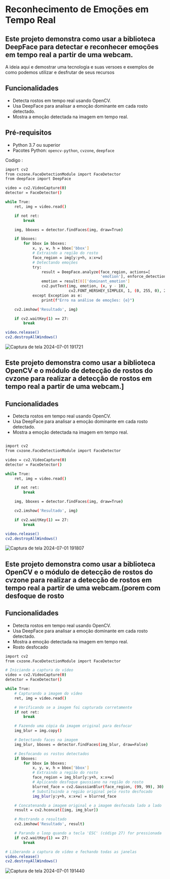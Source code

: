 # Reconhecimento de Emoções em Tempo Real

## Este projeto demonstra como usar a biblioteca DeepFace para detectar e reconhecer emoções em tempo real a partir de uma webcam.
A ideia aqui e demostrar uma tecnologia e suas versoes e exemplos de como podemos utilizar e desfrutar de seus recursos 
## Funcionalidades

- Detecta rostos em tempo real usando OpenCV.
- Usa DeepFace para analisar a emoção dominante em cada rosto detectado.
- Mostra a emoção detectada na imagem em tempo real.

## Pré-requisitos

- Python 3.7 ou superior
- Pacotes Python: `opencv-python`, `cvzone`, `deepface`

Codigo :
````bash
import cv2
from cvzone.FaceDetectionModule import FaceDetector
from deepface import DeepFace

video = cv2.VideoCapture(0)
detector = FaceDetector()

while True:
    ret, img = video.read()

    if not ret:
        break

    img, bboxes = detector.findFaces(img, draw=True)

    if bboxes:
        for bbox in bboxes:
            x, y, w, h = bbox['bbox']
            # Extraindo a região do rosto
            face_region = img[y:y+h, x:x+w]
            # Detectando emoções
            try:
                result = DeepFace.analyze(face_region, actions=[
                                          'emotion'], enforce_detection=False)
                emotion = result[0]['dominant_emotion']
                cv2.putText(img, emotion, (x, y - 10),
                            cv2.FONT_HERSHEY_SIMPLEX, 1, (0, 255, 0), 2, cv2.LINE_AA)
            except Exception as e:
                print(f"Erro na análise de emoções: {e}")

    cv2.imshow('Resultado', img)

    if cv2.waitKey(1) == 27:
        break

video.release()
cv2.destroyAllWindows()
````
![Captura de tela 2024-07-01 191721](https://github.com/JFcamp/Reconhecimento-facial/assets/149902237/5ca0d48d-4c46-4f81-9d29-08f152e4a32a)

## Este projeto demonstra como usar a biblioteca OpenCV e o módulo de detecção de rostos do cvzone para realizar a detecção de rostos em tempo real a partir de uma webcam.]


## Funcionalidades

- Detecta rostos em tempo real usando OpenCV.
- Usa DeepFace para analisar a emoção dominante em cada rosto detectado.
- Mostra a emoção detectada na imagem em tempo real.

  
````bash

import cv2
from cvzone.FaceDetectionModule import FaceDetector

video = cv2.VideoCapture(0)
detector = FaceDetector()

while True:
    ret, img = video.read()

    if not ret:
        break

    img, bboxes = detector.findFaces(img, draw=True)

    cv2.imshow('Resultado', img)

    if cv2.waitKey(1) == 27:
        break

video.release()
cv2.destroyAllWindows()
````
![Captura de tela 2024-07-01 191807](https://github.com/JFcamp/Reconhecimento-facial/assets/149902237/4cdced54-bf56-4817-9ad3-2b3c58ba8cec)

## Este projeto demonstra como usar a biblioteca OpenCV e o módulo de detecção de rostos do cvzone para realizar a detecção de rostos em tempo real a partir de uma webcam.(porem com desfoque de rosto


## Funcionalidades

- Detecta rostos em tempo real usando OpenCV.
- Usa DeepFace para analisar a emoção dominante em cada rosto detectado.
- Mostra a emoção detectada na imagem em tempo real.
- Rosto desfocado
  
````bash
import cv2
from cvzone.FaceDetectionModule import FaceDetector

# Iniciando a captura de vídeo
video = cv2.VideoCapture(0)
detector = FaceDetector()

while True:
    # Capturando a imagem do vídeo
    ret, img = video.read()

    # Verificando se a imagem foi capturada corretamente
    if not ret:
        break

    # Fazendo uma cópia da imagem original para desfocar
    img_blur = img.copy()

    # Detectando faces na imagem
    img_blur, bboxes = detector.findFaces(img_blur, draw=False)

    # Desfocando os rostos detectados
    if bboxes:
        for bbox in bboxes:
            x, y, w, h = bbox['bbox']
            # Extraindo a região do rosto
            face_region = img_blur[y:y+h, x:x+w]
            # Aplicando desfoque gaussiano na região do rosto
            blurred_face = cv2.GaussianBlur(face_region, (99, 99), 30)
            # Substituindo a região original pelo rosto desfocado
            img_blur[y:y+h, x:x+w] = blurred_face

    # Concatenando a imagem original e a imagem desfocada lado a lado
    result = cv2.hconcat([img, img_blur])

    # Mostrando o resultado
    cv2.imshow('Resultado', result)

    # Parando o loop quando a tecla 'ESC' (código 27) for pressionada
    if cv2.waitKey(1) == 27:
        break

# Liberando a captura de vídeo e fechando todas as janelas
video.release()
cv2.destroyAllWindows()
````
![Captura de tela 2024-07-01 191440](https://github.com/JFcamp/Reconhecimento-facial/assets/149902237/9496a4fa-eecb-4f2c-a3dd-0c83ebecd7e0)
